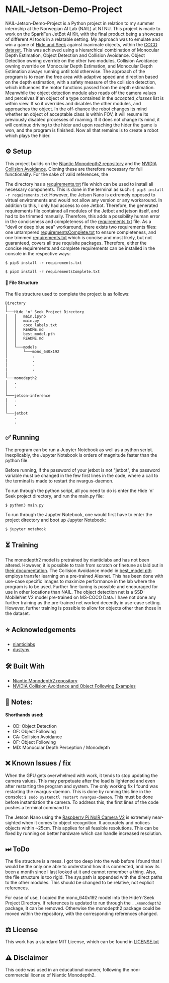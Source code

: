 # NAIL-Jetson-Demo-Project

NAIL-Jetson-Demo-Project is a Python project in relation to my summer internship at the Norwegian AI Lab (NAIL) at NTNU.
This project is made to work on the SparkFun JetBot AI Kit, with the final product being a showcase of different AI tools in a relatable setting.
My approach was to emulate and win a game of [Hide and Seek](https://en.wikipedia.org/wiki/Hide-and-seek) against inanimate objects, within the [COCO dataset](https://cocodataset.org/).
This was achieved using a hierarchical combination of Monocular Depth Estimation, Object Detection and Collision Avoidance. Object Detection owning override on the other two modules, Collision Avoidance owning override on Monocular Depth Estimation, and Monocular Depth Estimation always running until told otherwise.
The approach of the program is to roam the free area with adaptive speed and direction based on the depth estimation, with a safety measure of the collision detection, which influences the motor functions passed from the depth estimation. Meanwhile the object detection module also reads off the camera values and perceives if an object of a type contained in the *accepted_classes* list is within view. If so it overrides and disables the other modules, and approaches the object. In the off-chance the robot changes its mind whether an object of acceptable class is within FOV, it will resume its previously disabled processes of roaming. If it does not change its mind, it will continue driving to the hider and upon reaching the hider the game is won, and the program is finished. Now all that remains is to create a robot which plays the hider.





## ⚙️ Setup
This project builds on the [Niantic Monodepth2 repository](https://github.com/nianticlabs/monodepth2) and the [NVIDIA Collision Avoidance](https://github.com/dusty-nv/jetson-inference). Cloning these are therefore necessary for full functionality. For the sake of valid references, the

The directory has a [requirements.txt](requirements.txt) file which can be used to install all necessary components. This is done in the terminal as such:
`$ pip3 install -r requirements.txt`
However, the Jetson Nano is extremely opposed to virtual environments and would not allow any version or any workaround. In addition to this, I only had access to one Jetbot. Therefore, the generated requirements file contained all modules of the Jetbot and jetson itself, and had to be trimmed manually. Therefore, this adds a possibility human error in the conciseness and completeness of the [requirements.txt](requirements.txt) file. As a "devil or deep blue sea" workaround, there exists two requirements files: one untampered [requirementsComplete.txt](requirementsComplete.txt) to ensure completeness, and one trimmed [requirements.txt](requirements.txt) which is concise and most likely, but not guaranteed, covers all true requisite packages.
Therefore, either the concise requirements and complete requirements can be installed in the console in the respective ways:

`$ pip3 install -r requirements.txt`

`$ pip3 install -r requirementsComplete.txt`

#### 📁 File Structure

The file structure used to complete the project is as follows:

```
Directory    
│
└───Hide 'n' Seek Project Directory
│   │   main.ipynb
│   │   main.py
│   │   coco_labels.txt
│   │   README.md
│   │   best_model.pth
│   │   README.md
│   │
│   └───models
│       └───mono_640x192
│           .
|           .
│           .
|           .
│   
└───monodepth2
│   .
│   .
│
└───jetson-inference
|   .
│   .
│
└───jetbot
    .
    .
```

## ✅ Running

The program can be run a Jupyter Notebook as well as a python script. Inexplicably, the Jupyter Notebook is orders of magnitude faster than the python file.

Before running, if the password of your jetbot is not "jetbot", the password variable must be changed in the few first lines in the code, where a call to the terminal is made to restart the nvargus-daemon.

To run through the python script, all you need to do is enter the Hide 'n' Seek project directory, and run the main.py file:

`$ python3 main.py`

To run through the Jupyter Notebook, one would first have to enter the project directory and boot up Jupyter Notebook:

`$ jupyter notebook`

## ⏳ Training
The monodepth2 model is pretrained by nianticlabs and has not been altered. However, it is possible to train from scratch or finetune as laid out in [their documentation](https://github.com/nianticlabs/monodepth2#-training).
The Collision Avoidance model in [best_model.pth](best_model.pth) employs transfer learning on a pre-trained Alexnet. This has been done with use-case specific images to maximize performance in the lab where the program is to be used. Further fine-tuning is possible and encouraged for use in other locations than NAIL.
The object detection net is a SSD-MobileNet V2 model pre-trained on MS-COCO Data. I have not done any further training as the pre-trained net worked decently in use-case setting. However, further training is possible to allow for objects other than those in the dataset.

## ⭐️ Acknowledgements
- [nianticlabs](https://github.com/nianticlabs)
- [dustynv](https://github.com/dustynv)

## 🛠 Built With
- [Niantic Monodepth2 repository](https://github.com/nianticlabs/monodepth2)
- [NVIDIA Collision Avoidance and Object Following Examples](https://github.com/NVIDIA-AI-IOT/jetbot)

## 📝 Notes:

#### Shorthands used:
- OD: Object Detection
- OF: Object Following
- CA: Collision Avoidance
- OF: Object Following
- MD: Monocular Depth Perception / Monodepth


## ❌ Known Issues / fix

When the GPU gets overwhelmed with work, it tends to stop updating the camera values. This may perpetuate after the load is lightened and even after restarting the program and system. The only working fix I found was restarting the nvargus-daemon. This is done by running this line in the console: `$ sudo systemctl restart nvargus-daemon`. This must be done before instantiation the camera. To address this, the first lines of the code pushes a terminal command to

The Jetson Nano using the [Raspberry Pi NoIR Camera V2](https://www.raspberrypi.org/products/pi-noir-camera-v2/) is extremely near-sighted when it comes to object recognition. It accurately and notices objects within ~25cm. This applies for all feasible resolutions. This can be fixed by running on better hardware which can handle increased resolution.

## ⏭ ToDo
The file structure is a mess. I got too deep into the web before I found that I would be the only one able to understand how it is connected, and now its been a month since I last looked at it and cannot remember a thing. Also, the file structure is too rigid. The sys.path is appended with the direct paths to the other modules. This should be changed to be relative, not explicit references.

For ease of use, I copied the mono_640x192 model into the Hide'n'Seek Project Directory. If references is updated to run through the `../monodepth2` package, it can be removed. Otherwise the monodepth2 package could be moved within the repository, with the corresponding references changed.

## ⚖️ License
This work has a standard MIT License, which can be found in [LICENSE.txt](LICENSE.txt)

## ⚠️ Disclaimer
This code was used in an educational manner, following the non-commercial license of Niantic Monodepth2.
